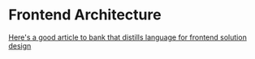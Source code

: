 # Frontend Architecture

[Here's a good article to bank that distills language for frontend solution design](https://khalilstemmler.com/articles/client-side-architecture/introduction)